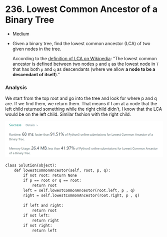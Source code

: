 # 236. Lowest Common Ancestor of a Binary Tree

* Medium
*   Given a binary tree, find the lowest common ancestor (LCA) of two given nodes in the tree.

    According to the [definition of LCA on Wikipedia](https://en.wikipedia.org/wiki/Lowest\_common\_ancestor): “The lowest common ancestor is defined between two nodes `p` and `q` as the lowest node in `T` that has both `p` and `q` as descendants (where we allow **a node to be a descendant of itself**).”

### Analysis&#x20;

We start from the top root and go into the tree and look for where p and q are. If we find them, we return them. That means if I am at a node that the left child returned something while the right child didn't, I know that the LCA would be on the left child. Similar fashion with the right child.&#x20;

![](<../.gitbook/assets/image (19).png>)

```
class Solution(object):
    def lowestCommonAncestor(self, root, p, q):
        if not root: return None
        if p == root or q == root:
            return root
        left = self.lowestCommonAncestor(root.left, p , q)
        right = self.lowestCommonAncestor(root.right, p , q)
        
        if left and right:
            return root
        if not left:
            return right
        if not right:
            return left
```

